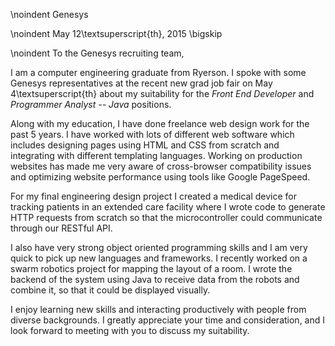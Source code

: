 \noindent Genesys

\noindent May 12\textsuperscript{th}, 2015
\bigskip

\noindent
To the Genesys recruiting team,

I am a computer engineering graduate from Ryerson. I spoke with some Genesys representatives at the recent new grad job fair on May 4\textsuperscript{th} about my suitability for the *Front End Developer* and *Programmer Analyst -- Java* positions.

Along with my education, I have done freelance web design work for the past 5 years. I have worked with lots of different web software which includes designing pages using HTML and CSS from scratch and integrating with different templating languages. Working on production websites has made me very aware of cross-browser compatibility issues and optimizing website performance using tools like Google PageSpeed.

For my final engineering design project I created a medical device for tracking patients in an extended care facility where I wrote code to generate HTTP requests from scratch so that the microcontroller could communicate through our RESTful API.

I also have very strong object oriented programming skills and I am very quick to pick up new languages and frameworks. I recently worked on a swarm robotics project for mapping the layout of a room. I wrote the backend of the system using Java to receive data from the robots and combine it, so that it could be displayed visually.

I enjoy learning new skills and interacting productively with people from diverse backgrounds. I greatly appreciate your time and consideration, and I look forward to meeting with you to discuss my suitability.